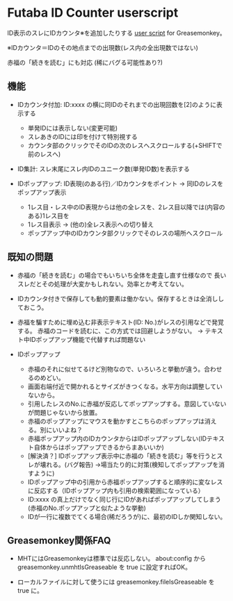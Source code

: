 # Futaba ID Counter userscript

ID表示のスレにIDカウンタ※を追加したりする [user script](http://wiki.greasespot.net/User_script) for Greasemonkey。

※IDカウンタ＝IDのその地点までの出現数(レス内の全出現数ではない)

赤福の「続きを読む」にも対応 (稀にバグる可能性あり?)

## 機能

+ IDカウンタ付加:
  ID:xxxx の横に同IDのそれまでの出現回数を[2]のように表示する
  * 単発IDには表示しない(変更可能)
  * スレあきのIDには印を付けて特別視する
  * カウンタ部のクリックでそのIDの次のレスへスクロールする(+SHIFTで前のレスへ)

+ ID集計:
  スレ末尾にスレ内IDのユニーク数(単発ID数)を表示する

+ IDポップアップ:
  ID表現(のある行)／IDカウンタをポイント → 同IDのレスをポップアップ表示
  * 1レス目・レス中のID表現からは他の全レスを、2レス目以降では(内容のある)1レス目を
  * 1レス目表示 → (他の)全レス表示への切り替え
  * ポップアップ中のIDカウンタ部クリックでそのレスの場所へスクロール

## 既知の問題

* 赤福の「続きを読む」の場合でもいちいち全体を走査し直す仕様なので
  長いスレだとその処理が大変かもしれない。効率とか考えてない。

* IDカウンタ付きで保存しても動的要素は働かない。保存するときは全消ししておこう。

* 赤福を騙すために埋め込む非表示テキスト(ID: No.)がレスの引用などで発覚する。
  赤福のコードを読むに、この方式では回避しようがない。
  → テキスト中IDポップアップ機能で代替すれば問題ない

* IDポップアップ
  * 赤福のそれに似せてるけど別物なので、いろいろと挙動が違う。合わせるのめどい。
  * 画面右端付近で開かれるとサイズがきつくなる。水平方向は調整していないから。
  * 引用したレスのNo.に赤福が反応してポップアップする。意図していないが問題じゃないから放置。
  * 赤福のポップアップにマウスを動かすとこちらのポップアップは消える。別にいいよね？
  * 赤福ポップアップ内のIDカウンタからはIDポップアップしない(IDテキスト自体からはポップアップできるからまあいいか)
  * [解決済？] IDポップアップ表示中に赤福の「続きを読む」等を行うとスレが壊れる。(バグ報告)
    →場当たり的に対策(検知してポップアップを消すように)
  * IDポップアップ中の引用から赤福ポップアップすると順序的に変なレスに反応する（IDポップアップ内も引用の検索範囲になっている）
  * ID:xxxx の真上だけでなく同じ行にIDがあればポップアップしてしまう(赤福のNo.ポップアップと似たような挙動)
  * IDが一行に複数でてくる場合(稀だろうが)に、最初のIDしか関知しない。

## Greasemonkey関係FAQ

* MHTにはGreasemonkeyは標準では反応しない。
  about:config から greasemonkey.unmhtIsGreaseable を true に設定すればOK。

* ローカルファイルに対して使うには greasemonkey.fileIsGreaseable を true に。

